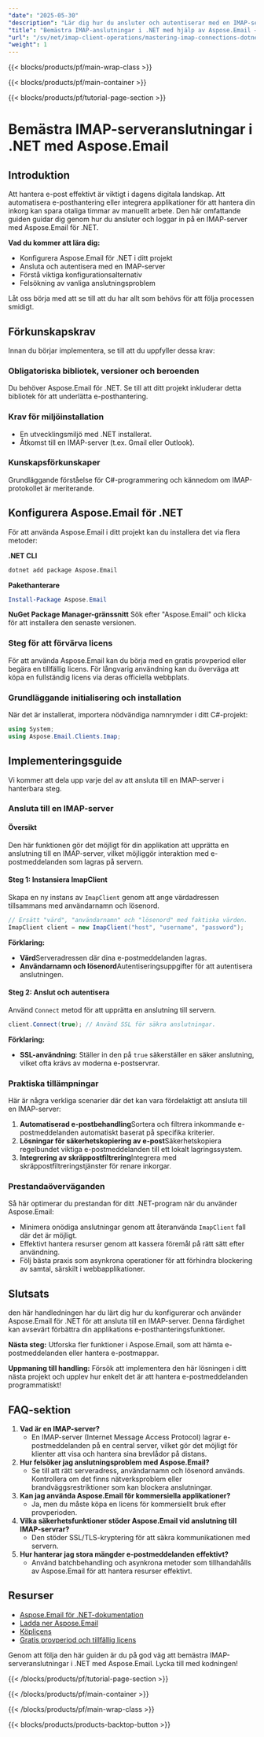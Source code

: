 ```yaml
---
"date": "2025-05-30"
"description": "Lär dig hur du ansluter och autentiserar med en IMAP-server med Aspose.Email för .NET. Den här guiden behandlar tips om installation, implementering och felsökning."
"title": "Bemästra IMAP-anslutningar i .NET med hjälp av Aspose.Email – en omfattande guide"
"url": "/sv/net/imap-client-operations/mastering-imap-connections-dotnet-aspose-email/"
"weight": 1
---
```


{{< blocks/products/pf/main-wrap-class >}}

{{< blocks/products/pf/main-container >}}

{{< blocks/products/pf/tutorial-page-section >}}
# Bemästra IMAP-serveranslutningar i .NET med Aspose.Email

## Introduktion

Att hantera e-post effektivt är viktigt i dagens digitala landskap. Att automatisera e-posthantering eller integrera applikationer för att hantera din inkorg kan spara otaliga timmar av manuellt arbete. Den här omfattande guiden guidar dig genom hur du ansluter och loggar in på en IMAP-server med Aspose.Email för .NET.

**Vad du kommer att lära dig:**
- Konfigurera Aspose.Email för .NET i ditt projekt
- Ansluta och autentisera med en IMAP-server
- Förstå viktiga konfigurationsalternativ
- Felsökning av vanliga anslutningsproblem

Låt oss börja med att se till att du har allt som behövs för att följa processen smidigt.

## Förkunskapskrav

Innan du börjar implementera, se till att du uppfyller dessa krav:

### Obligatoriska bibliotek, versioner och beroenden
Du behöver Aspose.Email för .NET. Se till att ditt projekt inkluderar detta bibliotek för att underlätta e-posthantering.

### Krav för miljöinstallation
- En utvecklingsmiljö med .NET installerat.
- Åtkomst till en IMAP-server (t.ex. Gmail eller Outlook).

### Kunskapsförkunskaper
Grundläggande förståelse för C#-programmering och kännedom om IMAP-protokollet är meriterande.

## Konfigurera Aspose.Email för .NET

För att använda Aspose.Email i ditt projekt kan du installera det via flera metoder:

**.NET CLI**
```bash
dotnet add package Aspose.Email
```

**Pakethanterare**
```powershell
Install-Package Aspose.Email
```

**NuGet Package Manager-gränssnitt**
Sök efter "Aspose.Email" och klicka för att installera den senaste versionen.

### Steg för att förvärva licens
För att använda Aspose.Email kan du börja med en gratis provperiod eller begära en tillfällig licens. För långvarig användning kan du överväga att köpa en fullständig licens via deras officiella webbplats.

### Grundläggande initialisering och installation
När det är installerat, importera nödvändiga namnrymder i ditt C#-projekt:
```csharp
using System;
using Aspose.Email.Clients.Imap;
```

## Implementeringsguide

Vi kommer att dela upp varje del av att ansluta till en IMAP-server i hanterbara steg.

### Ansluta till en IMAP-server
#### Översikt
Den här funktionen gör det möjligt för din applikation att upprätta en anslutning till en IMAP-server, vilket möjliggör interaktion med e-postmeddelanden som lagras på servern.

#### Steg 1: Instansiera ImapClient
Skapa en ny instans av `ImapClient` genom att ange värdadressen tillsammans med användarnamn och lösenord.
```csharp
// Ersätt "värd", "användarnamn" och "lösenord" med faktiska värden.
ImapClient client = new ImapClient("host", "username", "password");
```
**Förklaring:**
- **Värd**Serveradressen där dina e-postmeddelanden lagras.
- **Användarnamn och lösenord**Autentiseringsuppgifter för att autentisera anslutningen.

#### Steg 2: Anslut och autentisera
Använd `Connect` metod för att upprätta en anslutning till servern.
```csharp
client.Connect(true); // Använd SSL för säkra anslutningar.
```
**Förklaring:**
- **SSL-användning**: Ställer in den på `true` säkerställer en säker anslutning, vilket ofta krävs av moderna e-postservrar.

### Praktiska tillämpningar
Här är några verkliga scenarier där det kan vara fördelaktigt att ansluta till en IMAP-server:
1. **Automatiserad e-postbehandling**Sortera och filtrera inkommande e-postmeddelanden automatiskt baserat på specifika kriterier.
2. **Lösningar för säkerhetskopiering av e-post**Säkerhetskopiera regelbundet viktiga e-postmeddelanden till ett lokalt lagringssystem.
3. **Integrering av skräppostfiltrering**Integrera med skräppostfiltreringstjänster för renare inkorgar.

### Prestandaöverväganden
Så här optimerar du prestandan för ditt .NET-program när du använder Aspose.Email:
- Minimera onödiga anslutningar genom att återanvända `ImapClient` fall där det är möjligt.
- Effektivt hantera resurser genom att kassera föremål på rätt sätt efter användning.
- Följ bästa praxis som asynkrona operationer för att förhindra blockering av samtal, särskilt i webbapplikationer.

## Slutsats
den här handledningen har du lärt dig hur du konfigurerar och använder Aspose.Email för .NET för att ansluta till en IMAP-server. Denna färdighet kan avsevärt förbättra din applikations e-posthanteringsfunktioner.

**Nästa steg:**
Utforska fler funktioner i Aspose.Email, som att hämta e-postmeddelanden eller hantera e-postmappar.

**Uppmaning till handling:**
Försök att implementera den här lösningen i ditt nästa projekt och upplev hur enkelt det är att hantera e-postmeddelanden programmatiskt!

## FAQ-sektion
1. **Vad är en IMAP-server?**
   - En IMAP-server (Internet Message Access Protocol) lagrar e-postmeddelanden på en central server, vilket gör det möjligt för klienter att visa och hantera sina brevlådor på distans.
2. **Hur felsöker jag anslutningsproblem med Aspose.Email?**
   - Se till att rätt serveradress, användarnamn och lösenord används. Kontrollera om det finns nätverksproblem eller brandväggsrestriktioner som kan blockera anslutningar.
3. **Kan jag använda Aspose.Email för kommersiella applikationer?**
   - Ja, men du måste köpa en licens för kommersiellt bruk efter provperioden.
4. **Vilka säkerhetsfunktioner stöder Aspose.Email vid anslutning till IMAP-servrar?**
   - Den stöder SSL/TLS-kryptering för att säkra kommunikationen med servern.
5. **Hur hanterar jag stora mängder e-postmeddelanden effektivt?**
   - Använd batchbehandling och asynkrona metoder som tillhandahålls av Aspose.Email för att hantera resurser effektivt.

## Resurser
- [Aspose.Email för .NET-dokumentation](https://reference.aspose.com/email/net/)
- [Ladda ner Aspose.Email](https://releases.aspose.com/email/net/)
- [Köplicens](https://purchase.aspose.com/buy)
- [Gratis provperiod och tillfällig licens](https://releases.aspose.com/email/net/)

Genom att följa den här guiden är du på god väg att bemästra IMAP-serveranslutningar i .NET med Aspose.Email. Lycka till med kodningen!

{{< /blocks/products/pf/tutorial-page-section >}}

{{< /blocks/products/pf/main-container >}}

{{< /blocks/products/pf/main-wrap-class >}}

{{< blocks/products/products-backtop-button >}}